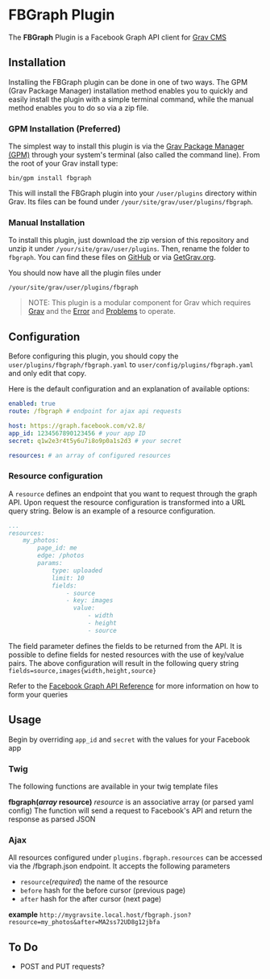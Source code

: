 # FBGraph Plugin

The **FBGraph** Plugin is a Facebook Graph API client for  [Grav CMS](http://github.com/getgrav/grav)

## Installation

Installing the FBGraph plugin can be done in one of two ways. The GPM (Grav Package Manager) installation method enables you to quickly and easily install the plugin with a simple terminal command, while the manual method enables you to do so via a zip file.

### GPM Installation (Preferred)

The simplest way to install this plugin is via the [Grav Package Manager (GPM)](http://learn.getgrav.org/advanced/grav-gpm) through your system's terminal (also called the command line).  From the root of your Grav install type:

    bin/gpm install fbgraph

This will install the FBGraph plugin into your `/user/plugins` directory within Grav. Its files can be found under `/your/site/grav/user/plugins/fbgraph`.

### Manual Installation

To install this plugin, just download the zip version of this repository and unzip it under `/your/site/grav/user/plugins`. Then, rename the folder to `fbgraph`. You can find these files on [GitHub](https://github.com/pj-arts/grav-plugin-fbgraph) or via [GetGrav.org](http://getgrav.org/downloads/plugins#extras).

You should now have all the plugin files under

    /your/site/grav/user/plugins/fbgraph

> NOTE: This plugin is a modular component for Grav which requires [Grav](http://github.com/getgrav/grav) and the [Error](https://github.com/getgrav/grav-plugin-error) and [Problems](https://github.com/getgrav/grav-plugin-problems) to operate.

## Configuration

Before configuring this plugin, you should copy the `user/plugins/fbgraph/fbgraph.yaml` to `user/config/plugins/fbgraph.yaml` and only edit that copy.

Here is the default configuration and an explanation of available options:

```yaml
enabled: true
route: /fbgraph # endpoint for ajax api requests

host: https://graph.facebook.com/v2.8/
app_id: 1234567890123456 # your app ID
secret: q1w2e3r4t5y6u7i8o9p0a1s2d3 # your secret

resources: # an array of configured resources
```

### Resource configuration
A `resource` defines an endpoint that you want to request through the graph API. Upon request the resource configuration is transformed into a URL query string. Below is an example of a resource configuration.

```yaml
...
resources:
    my_photos:
        page_id: me
        edge: /photos
        params:
            type: uploaded
            limit: 10
            fields:
                - source
                - key: images
                  value:
                      - width
                      - height
                      - source
```

The field parameter defines the fields to be returned from the API. It is possible to define fields for nested resources with the use of key/value pairs. The above configuration will result in the following query string `fields=source,images{width,height,source}`

Refer to the [Facebook Graph API Reference](https://developers.facebook.com/docs/graph-api/reference) for more information on how to form your queries


## Usage
Begin by overriding `app_id` and `secret` with the values for your Facebook app

### Twig
The following functions are available in your twig template files

**fbgraph(_array_ resource)**
_resource_ is an associative array (or parsed yaml config)
The function will send a request to Facebook's API and return the response as parsed JSON

### Ajax
All resources configured under `plugins.fbgraph.resources` can be accessed via the /fbgraph.json endpoint. It accepts the following parameters
- `resource`(_required_) the name of the resource
- `before` hash for the before cursor (previous page)
- `after` hash for the after cursor (next page)

**example**
`http://mygravsite.local.host/fbgraph.json?resource=my_photos&after=MA2ss72UD8g12jbfa`

## To Do

- POST and PUT requests?
